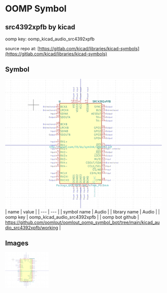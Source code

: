 # OOMP Symbol  
## src4392xpfb  by kicad  
  
oomp key: oomp_kicad_audio_src4392xpfb  
  
source repo at: [https://gitlab.com/kicad/libraries/kicad-symbols](https://gitlab.com/kicad/libraries/kicad-symbols)  
## Symbol  
  
[![working.png](working_600.png)](working.png)  
| name | value | 
| --- | --- | 
| symbol name | Audio | 
| library name | Audio | 
| oomp key | oomp_kicad_audio_src4392xpfb | 
| oomp bot github | https://github.com/oomlout/oomlout_oomp_symbol_bot/tree/main/kicad_audio_src4392xpfb/working | 
## Images  
  
[![working.png](working_140.png)](working.png)  
